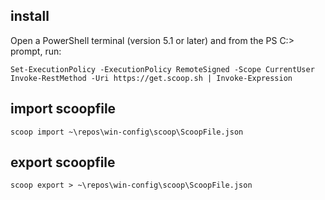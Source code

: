 ## install

Open a PowerShell terminal (version 5.1 or later) and from the PS C:\> prompt, run:

```
Set-ExecutionPolicy -ExecutionPolicy RemoteSigned -Scope CurrentUser
Invoke-RestMethod -Uri https://get.scoop.sh | Invoke-Expression
```

## import scoopfile

```
scoop import ~\repos\win-config\scoop\ScoopFile.json
```

## export scoopfile

```
scoop export > ~\repos\win-config\scoop\ScoopFile.json
```
